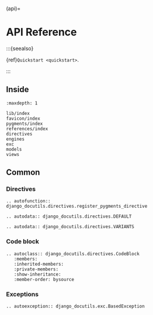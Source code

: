 (api)=

# API Reference

:::{seealso}

{ref}`Quickstart <quickstart>`.

:::

## Inside

```{toctree}
:maxdepth: 1

lib/index
favicon/index
pygments/index
references/index
directives
engines
exc
models
views
```

## Common

### Directives

```{eval-rst}
.. autofunction:: django_docutils.directives.register_pygments_directive
```

```{eval-rst}
.. autodata:: django_docutils.directives.DEFAULT
```

```{eval-rst}
.. autodata:: django_docutils.directives.VARIANTS
```

### Code block

```{eval-rst}
.. autoclass:: django_docutils.directives.CodeBlock
   :members:
   :inherited-members:
   :private-members:
   :show-inheritance:
   :member-order: bysource
```

### Exceptions

```{eval-rst}
.. autoexception:: django_docutils.exc.BasedException
```
